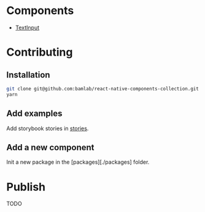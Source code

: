 # Components

* [TextInput](./packages/react-native-component-text-input)

# Contributing
## Installation
```bash
git clone git@github.com:bamlab/react-native-components-collection.git
yarn
```

## Add examples
Add storybook stories in [stories](./stories).

## Add a new component
Init a new package in the [packages][./packages] folder.

# Publish
TODO
